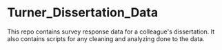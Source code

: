 # Turner_Dissertation_Data

This repo contains survey response data for a colleague's dissertation. It also contains scripts for any cleaning and analyzing done to the data.
